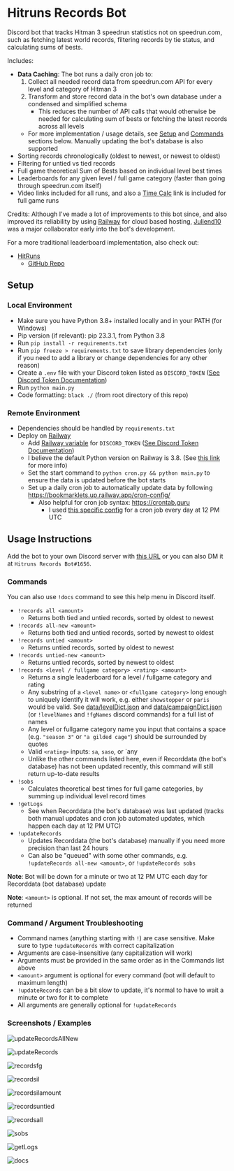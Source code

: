 # Hitruns Records Bot

Discord bot that tracks Hitman 3 speedrun statistics not on speedrun.com, such as fetching latest world records, filtering records by tie status, and calculating sums of bests.

Includes:

- **Data Caching**: The bot runs a daily cron job to:
  1. Collect all needed record data from speedrun.com API for every level and category of Hitman 3
  2. Transform and store record data in the bot's own database under a condensed and simplified schema
     - This reduces the number of API calls that would otherwise be needed for calculating sum of bests or fetching the latest records across all levels
  - For more implementation / usage details, see [Setup](#setup) and [Commands](#commands) sections below. Manually updating the bot's database is also supported
- Sorting records chronologically (oldest to newest, or newest to oldest)
- Filtering for untied vs tied records
- Full game theoretical Sum of Bests based on individual level best times
- Leaderboards for any given level / full game category (faster than going through speedrun.com itself)
- Video links included for all runs, and also a [Time Calc](https://solderq35.github.io/fg-time-calc/) link is included for full game runs

Credits: Although I've made a lot of improvements to this bot since, and also improved its reliability by using [Railway](https://railway.app/) for cloud based hosting, [Juliend10](https://www.speedrun.com/users/juliend10) was a major collaborator early into the bot's development.

For a more traditional leaderboard implementation, also check out:

- [HitRuns](https://hitruns.vercel.app/)
  - [GitHub Repo](https://github.com/solderq35/hitruns)

## Setup

### Local Environment

- Make sure you have Python 3.8+ installed locally and in your PATH (for Windows)
- Pip version (if relevant): pip 23.3.1, from Python 3.8
- Run `pip install -r requirements.txt`
- Run `pip freeze > requirements.txt` to save library dependencies (only if you need to add a library or change dependencies for any other reason)
- Create a `.env` file with your Discord token listed as `DISCORD_TOKEN` ([See Discord Token Documentation](https://docs.discordbotstudio.org/setting-up-dbs/finding-your-bot-token))
- Run `python main.py`
- Code formatting: `black ./` (from root directory of this repo)

### Remote Environment

- Dependencies should be handled by `requirements.txt`
- Deploy on [Railway](https://railway.app/)
  - Add [Railway variable](https://docs.railway.app/develop/variables) for `DISCORD_TOKEN` ([See Discord Token Documentation](https://docs.discordbotstudio.org/setting-up-dbs/finding-your-bot-token))
  - I believe the default Python version on Railway is 3.8. (See [this link](https://nixpacks.com/docs/providers/python) for more info)
  - Set the start command to `python cron.py && python main.py` to ensure the data is updated before the bot starts
  - Set up a daily cron job to automatically update data by following https://bookmarklets.up.railway.app/cron-config/
    - Also helpful for cron job syntax: https://crontab.guru
      - I used [this specific config](https://crontab.guru/#0_12_*_*_*) for a cron job every day at 12 PM UTC

## Usage Instructions

Add the bot to your own Discord server with [this URL](https://discord.com/api/oauth2/authorize?client_id=1048593224735932508&permissions=2147486720&scope=bot%20applications.commands) or you can also DM it at `Hitruns Records Bot#1656`.

### Commands

You can also use `!docs` command to see this help menu in Discord itself.

- `!records all <amount>`
  - Returns both tied and untied records, sorted by oldest to newest
- `!records all-new <amount>`
  - Returns both tied and untied records, sorted by newest to oldest
- `!records untied <amount>`
  - Returns untied records, sorted by oldest to newest
- `!records untied-new <amount>`
  - Returns untied records, sorted by newest to oldest
- `!records <level / fullgame category> <rating> <amount>`
  - Returns a single leaderboard for a level / fullgame category and rating
  - Any substring of a `<level name>` or `<fullgame category>` long enough to uniquely identify it will work, e.g. either `showstopper` or `paris` would be valid. See [data/levelDict.json](https://github.com/solderq35/hitruns-records-bot/blob/master/data/levelDict.json) and [data/campaignDict.json](https://github.com/solderq35/hitruns-records-bot/blob/master/data/campaignDict.json) (or `!levelNames` and `!fgNames` discord commands) for a full list of names
  - Any level or fullgame category name you input that contains a space (e.g. `"season 3"` or `"a gilded cage"`) should be surrounded by quotes
  - Valid `<rating>` inputs: `sa`, `saso`, or `any
  - Unlike the other commands listed here, even if Recorddata (the bot's database) has not been updated recently, this command will still return up-to-date results
- `!sobs`
  - Calculates theoretical best times for full game categories, by summing up individual level record times
- `!getLogs`
  - See when Recorddata (the bot's database) was last updated (tracks both manual updates and cron job automated updates, which happen each day at 12 PM UTC)
- `!updateRecords`
  - Updates Recorddata (the bot's database) manually if you need more precision than last 24 hours
  - Can also be "queued" with some other commands, e.g. `!updateRecords all-new <amount>`, or `!updateRecords sobs`

**Note**: Bot will be down for a minute or two at 12 PM UTC each day for Recorddata (bot database) update

**Note**: `<amount>` is optional. If not set, the max amount of records will be returned

### Command / Argument Troubleshooting

- Command names (anything starting with `!`) are case sensitive. Make sure to type `!updateRecords` with correct capitalization
- Arguments are case-insensitive (any capitalization will work)
- Arguments must be provided in the same order as in the Commands list above
- `<amount>` argument is optional for every command (bot will default to maximum length)
- `!updateRecords` can be a bit slow to update, it's normal to have to wait a minute or two for it to complete
- All arguments are generally optional for `!updateRecords`

### Screenshots / Examples

![updateRecordsAllNew](https://i.ibb.co/nQ54dxK/recordsallnew.PNG)

![updateRecords](https://i.ibb.co/FJhS7Fy/updaterecords.png)

![recordsfg](https://i.ibb.co/fpJCGPp/recordsfg.png)

![recordsil](https://i.ibb.co/NpHNP6W/recordsil.png)

![recordsilamount](https://i.ibb.co/5c8z63Q/recordsilamount.png)

![recordsuntied](https://i.ibb.co/c1DxHjN/recordsuntied.png)

![recordsall](https://i.ibb.co/xS191j6/recordsall.png)

![sobs](https://i.ibb.co/WBjLB4j/sobs.png)

![getLogs](https://i.ibb.co/s6ZYHKt/getlogs.PNG)

![docs](https://i.ibb.co/WHQGq2Y/recordsdocs.PNG)
